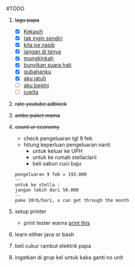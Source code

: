 #TODO

1. ~~lagu papa~~
    - [x] [Kekasih](https://youtu.be/XrqiM-urPLE?si=mETutGYr1wMxnGKL)
    - [x] [tak ingin sendiri](https://youtu.be/2PFFCHHoD5A?si=lFMFIqgLPIzrudVR)
    - [x] [kita pe nasib](https://youtu.be/gBoPdZjnP5U?si=Qk-PwhdguF62HBwF)
    - [x] [jangan di tanya](https://youtu.be/R8F5b0EaYr8?si=COHifn8i0lxOHnH5)
    - [x] [mungkinkah](https://youtu.be/bCqsI_qtprY?si=7cYD2LBV5Y3chL3r)
    - [x] [bunyikan suara hati](https://youtu.be/lN1YhpvROVg?si=lBgOQhEjQd-_gjx1)
    - [x] [gubahanku](https://youtu.be/uXN8wjp5Fek?si=YGg0z7SsgJwhXIqH)
    - [x] [aku jatuh](https://youtu.be/WpuH3pSymAY?si=hQ069dgaasD6pxhm)
    - [ ] [aku begini](https://youtu.be/WpuH3pSymAY?si=hQ069dgaasD6pxhm)
    - [ ] [juwita](https://youtu.be/7v0KChDftqU?si=mBzOIeohbUZMs6vv)

2. ~~rate youtube adblock~~
3. ~~ambe paket mama~~
4. ~~count ur economy~~
    - check pengeluaran tgl 9 feb
    - hitung keperluan pengeluaran nanti
        - untuk keluar ke UPH
        - untuk ke rumah stellaclarii
        - beli sabun cuci baju
    ```
    pengeluaran 9 feb = 193.000
    --
    untuk ke stella :
    jangan lebih dari 50.000
    --
    pake 20rb/hari, u can get through the month
    ``` 

 
5. setup printer
    - print tester warna [print this](https://printertesting.com/wp-content/uploads/2020/11/print-test-page-color.jpg)
6. learn either java or bash
7. beli cukur rambut elektrik papa
8. ingatkan di grup kel untuk kaka ganti no unit
